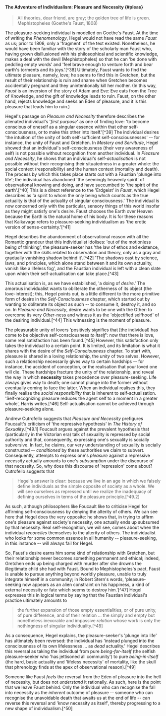 #### The Adventure of Individualism: Pleasure and Necessity {#pleas}

<blockquote class="epigraph">All theories, dear friend, are gray; the golden tree of life is green. <footer>Mephistopheles (Goethe's Faust, 1808)</footer></blockquote>

The pleasure-seeking individual is modelled on Goethe's Faust. At the time of
writing the *Phenomenology*, Hegel would not have read the same *Faust* as us;
prior to 1808, only a 'fragment' of the text existed. Nonetheless, he would have
been familiar with the story of the scholarly man Faust who, having grown
disillusioned with his philosophical and scientific knowledge, makes a deal with
the devil (Mephistopheles) so that he can 'be done with peddling empty words'
and 'feel brave enough to venture forth and bear earth's torments and its
joys.'[^38] Ultimately, Faust wants to find the ultimate pleasure, namely, love;
he seems to find this in Gretchen, but the result of their relationship is ruin
and shame when Gretchen becomes accidentally pregnant and they unintentionally
kill her mother. (In this way, *Faust* is an inversion of the story of Adam and
Eve: Eve eats from the Tree of Knowledge, and the gift of knowledge leads to
ruin. Faust, on the other hand, rejects knowledge and seeks an Eden of pleasure,
and it is this pleasure that leads him to ruin.)

Hegel's passage on *Pleasure and Necessity* therefore describes the alienated
individual's '*first purpose*' as one of finding love: 'to become conscious of
oneself as a singular essence within that other self-consciousness, or to make
this other into itself.'[^39] The individual desires 'the intuition of the unity
of both self-sufficient self-consciousnesses' -- for instance, the unity of
Faust and Gretchen. In *Mastery and Servitude*, Hegel showed that an
individual's self-consciousness (their very awareness of self) is not possible
without recognition from another individual. In *Pleasure and Necessity*, he
shows that an individual's self-*actualisation* is not possible without their
recognising their situatedness in a greater whole: the social context
(responsibility) and the human context (mortality and death). The process by
which this takes place starts out with a Faustian 'plunge into life'; the
individual has abandoned 'the seemingly heavenly spirit' of observational
knowing and doing, and have succumbed to 'the spirit of the earth'.[^40] This is
a direct reference to the 'Erdgeist' in *Faust*, which Hegel describes as 'a
spirit to whom the only being which counts as the true actuality is that of the
actuality of singular consciousness.' The individual is now concerned only with
the particular, sensory things of this world insofar as they might satisfy one's
desire. Faust chooses the Earth over Heaven because the Earth is the natural
home of his body. It is for these reasons that Kalkavage refers to
pleasure-seeking individualism as 'the erotic version of sense-certainty.'[^41]

Hegel describes the abandonment of observational reason with all the Romantic
grandeur that this individualist idolises: 'out of the motionless being of
thinking', the pleasure-seeker has 'the law of ethos and existence, together
with the skills related to observation and theory, only as a gray and gradually
vanishing shadow behind it'.[^42] 'The shadows cast by science, laws, and
principles, which alone stand between it and its own actuality, vanish like a
lifeless fog', and the Faustian individual is left with a clean slate upon which
their self-actualisation can take place.[^43]

This actualisation is, as we have established, 'a doing of *desire*.' The
amorous individualist wants to obliterate the otherness of its object (the
love-interest); this, Hegel points out, is a little different to the more
primitive form of desire in the *Self-Consciousness* chapter, which started out
by wanting to obliterate its object as such -- to consume it, destroy it, and so
on. In *Pleasure and Necessity*, desire wants to be one with the Other: to
overcome its very *Other*-ness and witness it as the 'objectified selfhood' of
the desiring individual.[^44] This witnessing is the moment of pleasure.

The pleasurable unity of lovers 'positively signifies that [the individual] has
come to be objective self-consciousness *to itself*': now that there is love,
some real satisfaction has been found.[^45] However, this satisfaction only
takes the individual to a certain point. It is limited, and its limitation is
what it shares with the desire of the *Self-Consciousness* chapter. To start
with, pleasure is shared in a loving relationship, the *unity* of two selves.
However, such a relationship necessarily gives way to certain hardships -- for
instance, the accident of conception, or the realisation that your loved one
will die. These hardships fracture the unity of the relationship, and reveal the
way in which **necessity** takes precedence over pleasure-seeking. Life always
gives way to death; one cannot plunge into the former without eventually coming
to face the latter. When an individual realises this, they finally realise the
*social responsibility* that is inherent to self-actualisation.
'Self-recognizing pleasure reduces the agent self to a moment in a greater
whole', Harris writes.[^46] Self-actualisation cannot be achieved through
pleasure-seeking alone.

Andrew Cutrofello suggests that *Pleasure and Necessity* prefigures Foucault's
criticism of 'the repressive hypothesis' in *The History of Sexuality*.[^49.1]
Foucault argues against the prevalent hypothesis that (particularly in the
Victorian era) talk of sexuality is repressed by social authority and that,
consequently, expressing one's sexuality is socially subversive. In fact, he
claims, our very understanding of sexuality is socially constructed --
*conditioned* by these authorities we claim to subvert. Consequently, attempts
to express one's *pleasure* against a repressive *necessity* actually amounts to
one's *subsumption* under the discourse of that necessity. So, why does this
discourse of 'repression' come about? Cutrofello suggests that

> Hegel's answer is clear: because we live in an age in which we falsely define
> individuals as the simple opposite of society as a whole. We will see
> ourselves as repressed until we realize the inadequacy of defining ourselves
> in terms of the pleasure principle.[^49.2]

As such, although philosophers like Foucault like to criticise Hegel for
affirming self-consciousness by denying the alterity of others. We can see here
that Hegel does the very opposite: he shows that, in trying to affirm one's
pleasure against society's necessity, one actually ends up subsumed by that
necessity. Real self-recognition, we will see, comes about when the individual
*reconciles* themselves to the alterity of others. The individualist who looks
for some common essence in all humanity -- pleasure-seeking, in this instance --
will always fail for Hegel.

So, Faust's desire earns him some kind of relationship with Gretchen, but their
relationship never becomes something permanent and ethical; indeed, Gretchen
ends up being charged with murder after she drowns the illegitimate child she
had with Faust. Bound to Mephistopheles's pact, Faust is unable to pursue
anything beyond worldly pleasure, unable to truly integrate himself in a
community; in Robert Stern's words, 'pleasure-seeking now appears as an alien
constraint on his happiness, a kind of external necessity or fate which seems to
destroy him.'[^47] Hegel expresses this in logical terms by saying that the
Faustian individual's practice ultimately amounts to

> the further expansion of those empty essentialities, or of pure unity, of pure
> difference, and of their relation ... the simply and empty but nonetheless
> inexorable and impassive *relation* whose work is only the nothingness of
> singular individuality.[^48]

As a consequence, Hegel explains, the pleasure-seeker's 'plunge into life' has
ultimately been reversed: the individual has 'instead plunged into the
consciousness of its own lifelessness ... as *dead* actuality.' Hegel describes
this reversal as taking the individual from pure *being-for-itself* (the selfish
pleasure-seeker who 'has jettisoned all community') to pure *being-in-itself*
(the hard, basic actuality and 'lifeless necessity' of mortality, like the skull
that phrenology finds at the apex of observational reason).[^49]

Someone like Faust *feels* the reversal from the Eden of pleasure into the hell
of necessity, but does not *understand* it rationally. As such, here is the
point that we leave Faust behind. Only the individual who can recognise the fall
into necessity as the *inherent* outcome of pleasure -- someone who can
recognise the unavoidable death that awaits us at the end of life -- can reverse
this reversal and 'know necessity as itself', thereby progressing to a new shape
of individualism.[^50]

